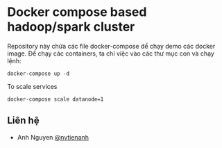 # Docker compose based hadoop/spark cluster

Repository này chứa các file docker-compose dể chạy demo các docker image. Để chạy các containers, ta chỉ việc vào các thư mục con và chạy lệnh:

```
docker-compose up -d
```

To scale services

```
docker-compose scale datanode=1
```

## Liên hệ
* Anh Nguyen [@nvtienanh](https://github.com/nvtienanh) 


